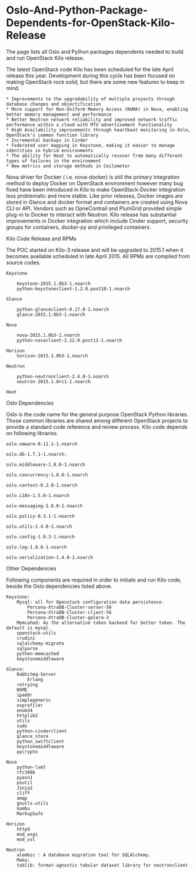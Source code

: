 # Oslo-And-Python-Package-Dependents-for-OpenStack-Kilo-Release
The page lists all Oslo and Python packages dependents needed to build and run OpenStack Kilo release.

The latest OpenStack code Kilo has been scheduled for the late April release this year. Development during this cycle has been focused on making OpenStack rock solid, but there are some new features to keep in mind.

    * Improvements to the upgradability of multiple projects through database changes and objectification
    * More support for Non-Uniform Memory Access (NUMA) in Nova, enabling better memory management and performance
    * Better Neutron network reliability and improved network traffic performance within a cloud with MTU advertisement functionality
    * High Availability improvements through heartbeat monitoring in Oslo, OpenStack's common function library
    * Incremental backups in Cinder
    * Federated user mapping in Keystone, making it easier to manage identities in hybrid environments
    * The ability for Heat to automatically recover from many different types of failures in the environment
    * New metrics and storage methods in Ceilometer

Nova driver for Docker ( i.e. nova-docker) is still the primary integration method to deploy Docker on OpenStack environment however many bug fixed have been introduced in Kilo to make OpenStack-Docker integration less problematic and more stable. Like prior releases, Docker images are stored in Glance and docker format and containers are created using Nova CLI or API. Vendors such as OpneContrail and PlumGrid provided simple plug-in to Docker to interact with Neutron. Kilo release has substantial improvements in Docker integration which include Cinder support, security groups for containers, docker-py and privileged containers.      
       
Kilo Code Release and RPMs

The POC started on Kilo-3 release and will be upgraded to 2015.1 when it becomes available scheduled in late April 2015. All RPMs are compiled from source codes.

    Keystone

        keystone-2015.1.0b3-1.noarch
        python-keystoneclient-1.2.0.post10-1.noarch
        
    Glance

        python-glanceclient-0.17.0-1.noarch
        glance-2015.1.0b3-1.noarch
        
    Nova

        nova-2015.1.0b3-1.noarch
        python-novaclient-2.22.0.post11-1.noarch
        
    Horizon
        horizon-2015.1.0b3-1.noarch
        
    Neutron

        python-neutronclient-2.4.0-1.noarch
        neutron-2015.1.0rc1-1.noarch
        
    Heat


Oslo Dependencies

Oslo is the code name for the general purpose OpenStack Python libraries. Those common libraries are shared among different OpenStack projects to provide a standard code reference and review process. Kilo code depends on following libraries.

    oslo.vmware-0.11.1-1.noarch

    oslo.db-1.7.1-1.noarch:

    oslo.middleware-1.0.0-1.noarch

    oslo.concurrency-1.8.0-1.noarch

    oslo.context-0.2.0-1.noarch

    oslo.i18n-1.5.0-1.noarch

    oslo.messaging-1.8.0-1.noarch

    oslo.policy-0.3.1-1.noarch

    oslo.utils-1.4.0-1.noarch

    oslo.config-1.9.3-1.noarch

    oslo.log-1.0.0-1.noarch

    oslo.serialization-1.4.0-1.noarch


Other Dependencies

Following components are required in order to initiate and run Kilo code, beside the Oslo dependencies listed above.

    Keystone:
        Mysql: all for Openstack configuration data persistence.
            Percona-XtraDB-Cluster-server-56
            Percona-XtraDB-Cluster-client-56
            Percona-XtraDB-Cluster-galera-3
        Memcahed: As the alternative token backend for better token. The default is mysql.
        openstack-utils
        crudini
        sqlalchemy-migrate
        sqlparse
        python-memcached
        keystonemiddleware
        
    Glance:
        Rabbitmq-Server
            Erlang
        retrying
        WSME
        ipaddr
        simplegeneric
        osprofiler
        enum34
        httplib2
        utils
        suds
        python-cinderclient
        glance_store
        python_swiftclient
        keystonemiddleware
        pycrypto
        
    Nova
        python-lxml
        rfc3986
        pyasn1
        psutil
        Jinja2
        cliff
        amqp
        gnutls-utils
        kombu
        MarkupSafe
        
    Horizon
        httpd
        mod_wsgi
        mod_ssl
        
    Neutron
        alembic : A database migration tool for SQLAlchemy.
        Mako:
        tablib: format-agnostic tabular dataset library for neutronclient

